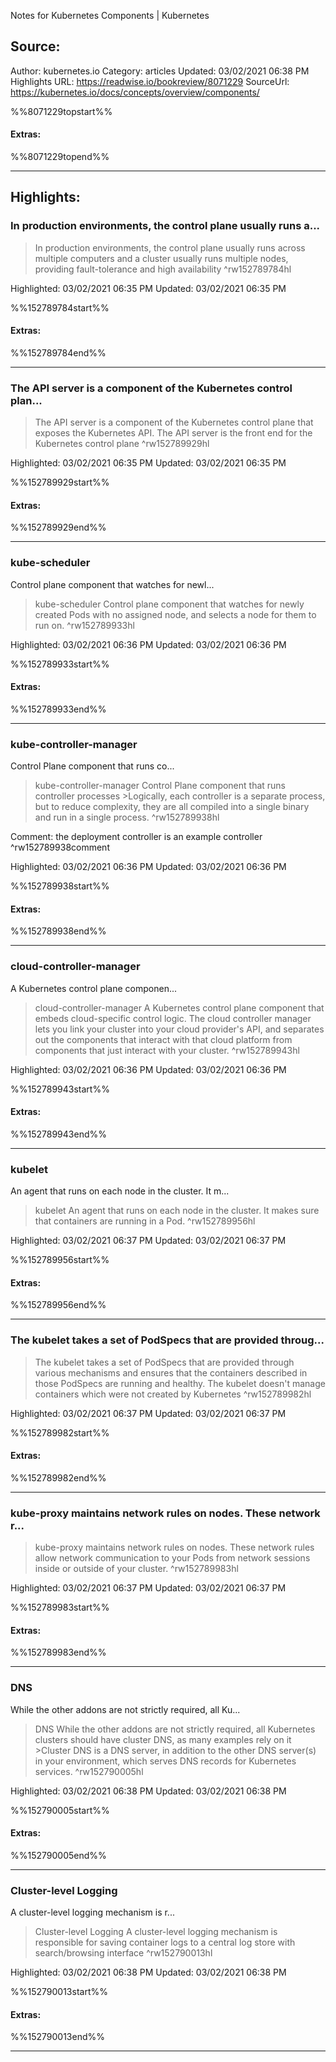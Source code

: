 Notes for Kubernetes Components | Kubernetes

## Source:
Author: kubernetes.io
Category: articles
Updated: 03/02/2021 06:38 PM
Highlights URL: https://readwise.io/bookreview/8071229
SourceUrl: https://kubernetes.io/docs/concepts/overview/components/

%%8071229topstart%%
#### Extras:

%%8071229topend%%
 
-----
 ## Highlights:

### In production environments, the control plane usually runs a...
>In production environments, the control plane usually runs across multiple computers and a cluster usually runs multiple nodes, providing fault-tolerance and high availability ^rw152789784hl


Highlighted: 03/02/2021 06:35 PM
Updated: 03/02/2021 06:35 PM

%%152789784start%%
#### Extras:

%%152789784end%%

------

### The API server is a component of the Kubernetes control plan...
>The API server is a component of the Kubernetes control plane that exposes the Kubernetes API. The API server is the front end for the Kubernetes control plane ^rw152789929hl


Highlighted: 03/02/2021 06:35 PM
Updated: 03/02/2021 06:35 PM

%%152789929start%%
#### Extras:

%%152789929end%%

------

### kube-scheduler
Control plane component that watches for newl...
>kube-scheduler
Control plane component that watches for newly created Pods with no assigned node, and selects a node for them to run on. ^rw152789933hl


Highlighted: 03/02/2021 06:36 PM
Updated: 03/02/2021 06:36 PM

%%152789933start%%
#### Extras:

%%152789933end%%

------

### kube-controller-manager
Control Plane component that runs co...
>kube-controller-manager
Control Plane component that runs controller processes
&gt;Logically, each controller is a separate process, but to reduce complexity, they are all compiled into a single binary and run in a single process. ^rw152789938hl

Comment: the deployment controller is an example controller ^rw152789938comment

Highlighted: 03/02/2021 06:36 PM
Updated: 03/02/2021 06:36 PM

%%152789938start%%
#### Extras:

%%152789938end%%

------

### cloud-controller-manager
A Kubernetes control plane componen...
>cloud-controller-manager
A Kubernetes control plane component that embeds cloud-specific control logic. The cloud controller manager lets you link your cluster into your cloud provider&#39;s API, and separates out the components that interact with that cloud platform from components that just interact with your cluster. ^rw152789943hl


Highlighted: 03/02/2021 06:36 PM
Updated: 03/02/2021 06:36 PM

%%152789943start%%
#### Extras:

%%152789943end%%

------

### kubelet
An agent that runs on each node in the cluster. It m...
>kubelet
An agent that runs on each node in the cluster. It makes sure that containers are running in a Pod. ^rw152789956hl


Highlighted: 03/02/2021 06:37 PM
Updated: 03/02/2021 06:37 PM

%%152789956start%%
#### Extras:

%%152789956end%%

------

### The kubelet takes a set of PodSpecs that are provided throug...
>The kubelet takes a set of PodSpecs that are provided through various mechanisms and ensures that the containers described in those PodSpecs are running and healthy. The kubelet doesn&#39;t manage containers which were not created by Kubernetes ^rw152789982hl


Highlighted: 03/02/2021 06:37 PM
Updated: 03/02/2021 06:37 PM

%%152789982start%%
#### Extras:

%%152789982end%%

------

### kube-proxy maintains network rules on nodes. These network r...
>kube-proxy maintains network rules on nodes. These network rules allow network communication to your Pods from network sessions inside or outside of your cluster. ^rw152789983hl


Highlighted: 03/02/2021 06:37 PM
Updated: 03/02/2021 06:37 PM

%%152789983start%%
#### Extras:

%%152789983end%%

------

### DNS
While the other addons are not strictly required, all Ku...
>DNS
While the other addons are not strictly required, all Kubernetes clusters should have cluster DNS, as many examples rely on it
&gt;Cluster DNS is a DNS server, in addition to the other DNS server(s) in your environment, which serves DNS records for Kubernetes services. ^rw152790005hl


Highlighted: 03/02/2021 06:38 PM
Updated: 03/02/2021 06:38 PM

%%152790005start%%
#### Extras:

%%152790005end%%

------

### Cluster-level Logging
A cluster-level logging mechanism is r...
>Cluster-level Logging
A cluster-level logging mechanism is responsible for saving container logs to a central log store with search&#x2F;browsing interface ^rw152790013hl


Highlighted: 03/02/2021 06:38 PM
Updated: 03/02/2021 06:38 PM

%%152790013start%%
#### Extras:

%%152790013end%%

------

